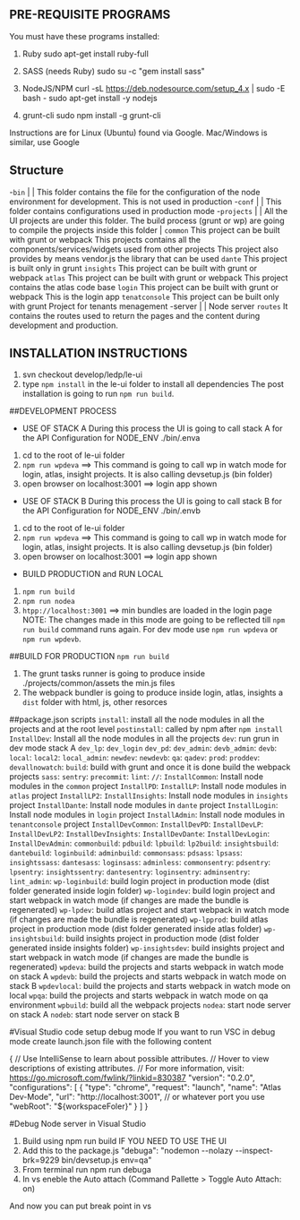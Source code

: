 ## PRE-REQUISITE PROGRAMS
You must have these programs installed:

1.  Ruby
    sudo apt-get install ruby-full

2.  SASS (needs Ruby)
    sudo su -c "gem install sass"

3.  NodeJS/NPM
    curl -sL https://deb.nodesource.com/setup_4.x | sudo -E bash -
    sudo apt-get install -y nodejs

4.  grunt-cli
    sudo npm install -g grunt-cli

Instructions are for Linux (Ubuntu) found via Google. Mac/Windows is similar, use Google


## Structure

-`bin`
    |
    |
    This folder contains the file for the configuration of the node environment for development. This is not used in production
-`conf`
    |
    |
    This folder contains configurations used in production mode
-`projects`
    |
    |
    All the UI projects are under this folder. The build process (grunt or wp) are going to compile the projects inside this folder
    |
    `common`
    This project can be built with grunt or webpack
        This projects contains all the components/services/widgets used from other projects
        This project also provides by means vendor.js the library that can be used
    `dante`
    This project is built only in grunt
    `insights`
    This project can be built with grunt or webpack
    `atlas`
    This project can be built with grunt or webpack
    This project contains the atlas code base
    `login`
    This project can be built with grunt or webpack
    This is the login app
    `tenatconsole`
    This project can be built only with grunt
    Project for tenants menagement
-server
    |
    |
    Node server
    `routes` 
    It contains the routes used to return the pages and the content during development and production.


## INSTALLATION INSTRUCTIONS

1.  svn checkout develop/ledp/le-ui
2.  type `npm install` in the le-ui folder to install all dependencies
    The post installation is going to run `npm run build`.

##DEVELOPMENT PROCESS
- USE OF STACK A
During this process the UI is going to call stack A for the API
Configuration for NODE_ENV ./bin/.enva
1. cd to the root of le-ui folder
2. `npm run wpdeva` ==> This command is going to call wp in watch mode for login, atlas, insight projects. It is also calling devsetup.js (bin folder) 
3. open browser on localhost:3001 ==> login app shown

- USE OF STACK B
During this process the UI is going to call stack B for the API
Configuration for NODE_ENV ./bin/.envb
1. cd to the root of le-ui folder
2. `npm run wpdeva` ==> This command is going to call wp in watch mode for login, atlas, insight projects. It is also calling devsetup.js (bin folder) 
3. open browser on localhost:3001 ==> login app shown

- BUILD PRODUCTION and RUN LOCAL
1. `npm run build`
2. `npm run nodea`
3. `htpp://localhost:3001` ==> min bundles are loaded in the login page
NOTE: The changes made in this mode are going to be reflected till `npm run build` command runs again. For dev mode use `npm run wpdeva` or `npm run wpdevb`.

##BUILD FOR PRODUCTION
`npm run build`
1. The grunt tasks runner is going to produce inside ./projects/common/assets the min.js files
2. The webpack bundler is going to produce inside login, atlas, insights a `dist` folder with html, js, other resorces

##package.json scripts
`install`: install all the node modules in all the projects and at the root level
`postinstall`: called by npm after `npm install`
`InstallDev`: Install all the node modules in all the projects
`dev`: run grun in dev mode stack A
`dev_lp`: 
`dev_login`
`dev_pd`: 
`dev_admin`:
`devb_admin`: 
`devb`:
`local`:
`local2`:
`local_admin`:
`newdev`:
`newdevb`:
`qa`:
`qadev`:
`prod`:
`proddev`:
`devallnowatch`:
`build`: build with grunt and once it is done build the webpack projects
`sass`: 
`sentry`:
`precommit`:
`lint`: 
`//`: 
`InstallCommon`: Install node modules in the `common` project
`InstallPD`: 
`InstallLP`: Install node modules in `atlas` project
`InstallLP2`:
`InstallInsights`: Install node modules in `insights` project
`InstallDante`: Install node modules in `dante` project
`InstallLogin`: Install node modules in `login` project
`InstallAdmin`: Install node modules in `tenantconsole` project
`InstallDevCommon`:
`InstallDevPD`: 
`InstallDevLP`: 
`InstallDevLP2`: 
`InstallDevInsights`:
`InstallDevDante`: 
`InstallDevLogin`: 
`InstallDevAdmin`: 
`commonbuild`: 
`pdbuild`: 
`lpbuild`: 
`lp2build`:
`insightsbuild`:
`dantebuild`: 
`loginbuild`: 
`adminbuild`: 
`commonsass`: 
`pdsass`: 
`lpsass`: 
`insightssass`: 
`dantesass`: 
`loginsass`: 
`adminless`: 
`commonsentry`: 
`pdsentry`: 
`lpsentry`: 
`insightssentry`: 
`dantesentry`: 
`loginsentry`: 
`adminsentry`: 
`lint_admin`: 
`wp-loginbuild`: build login project in production mode (dist folder generated inside login folder)
`wp-logindev`: build login project and start webpack in watch mode (if changes are made the bundle is regenerated)
`wp-lpdev`: build atlas project and start webpack in watch mode (if changes are made the bundle is regenerated)
`wp-lpprod`: build atlas project in production mode (dist folder generated inside atlas folder) 
`wp-insightsbuild`: build insights project in production mode (dist folder generated inside insights folder) 
`wp-insightsdev`: build insights project and start webpack in watch mode (if changes are made the bundle is regenerated)
`wpdeva`: build the projects and starts webpack in watch mode on stack A 
`wpdevb`: build the projects and starts webpack in watch mode on stack B
`wpdevlocal`: build the projects and starts webpack in watch mode on local
`wpqa`: build the projects and starts webpack in watch mode on qa environment
`wpbuild`: build all the webpack projects
`nodea`: start node server on stack A
`nodeb`: start node server on stack B 



#Visual Studio code setup debug mode
If you want to run VSC in debug mode create 
launch.json file with the following content

{
  // Use IntelliSense to learn about possible attributes.
  // Hover to view descriptions of existing attributes.
  // For more information, visit: https://go.microsoft.com/fwlink/?linkid=830387
  "version": "0.2.0",
  "configurations": [
    {
      "type": "chrome",
      "request": "launch",
      "name": "Atlas Dev-Mode",
      "url": "http://localhost:3001", // or whatever port you use
      "webRoot": "${workspaceFoler}"
    }
  ]
}

#Debug Node server in Visual Studio

1.	Build  using npm run build IF YOU NEED TO USE THE UI
2.	Add this to the package.js 
   "debuga": "nodemon --nolazy --inspect-brk=9229 bin/devsetup.js env=qa"
3.	From terminal run npm run debuga
4.	In vs eneble the Auto attach (Command Pallette > Toggle Auto Attach: on)

And now you can put break point in vs

